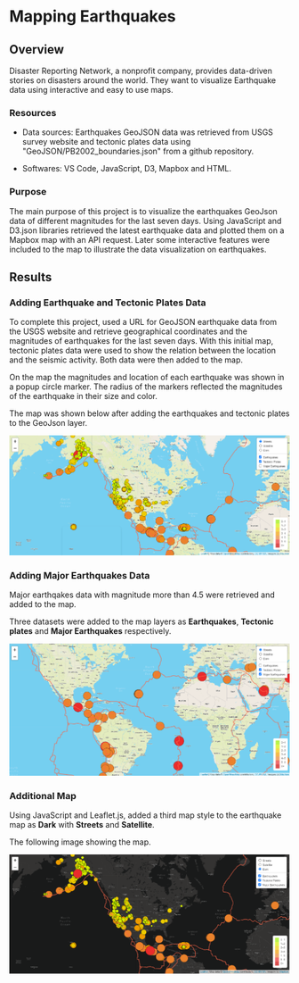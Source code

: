 # Mapping Earthquakes

## Overview

Disaster Reporting Network, a nonprofit company, provides data-driven stories on disasters around the world. They want to visualize Earthquake data using interactive and easy to use maps.

### Resources

- Data sources: Earthquakes GeoJSON data was retrieved from USGS survey website and tectonic plates data using "GeoJSON/PB2002_boundaries.json" from a github repository.

- Softwares: VS Code, JavaScript, D3, Mapbox and HTML.

### Purpose

The main purpose of this project is to visualize the  earthquakes GeoJson data of different magnitudes for the last seven days. Using JavaScript and D3.json libraries retrieved the latest earthquake data and plotted them on a Mapbox map with an API request. Later some interactive features were included to the map to illustrate the data visualization on earthquakes.

## Results

### Adding Earthquake and Tectonic Plates Data

To complete this project, used a URL for GeoJSON earthquake data from the USGS website and retrieve geographical coordinates and the magnitudes of earthquakes for the last seven days. With this initial map, tectonic plates data were used to show the relation between the location and the seismic activity. Both data were then added to the map.

On the map the magnitudes and location of each earthquake was shown in a popup circle marker. The radius of the markers reflected the magnitudes of the earthquake in their size and color.

The map was shown below after adding the earthquakes and tectonic plates to the GeoJson layer.

![EQ_Tectonic_plates](https://github.com/Nusratnimme/Mapping_Earthquakes/blob/main/Images/Tectonic_Plates.png)


### Adding Major Earthquakes Data

Major earthqakes data  with magnitude more than 4.5 were retrieved and added to the map.

Three datasets were added to the map layers as **Earthquakes**, **Tectonic plates** and **Major Earthquakes** respectively.

![Major_EQ](https://github.com/Nusratnimme/Mapping_Earthquakes/blob/main/Images/MajorEQ.png)

### Additional Map
Using JavaScript and Leaflet.js, added a third map style to the earthquake map as **Dark** with **Streets** and **Satellite**.

The following image showing the map.

![Dark_Style](https://github.com/Nusratnimme/Mapping_Earthquakes/blob/main/Images/Additional%20map.png)
